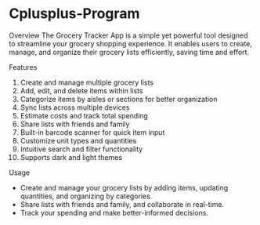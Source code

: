 # Cplusplus-Program

Overview
The Grocery Tracker App is a simple yet powerful tool designed to streamline your grocery shopping experience. It enables users to create, manage, and organize their grocery lists efficiently, saving time and effort.

Features
1) Create and manage multiple grocery lists
2) Add, edit, and delete items within lists
3) Categorize items by aisles or sections for better organization
4) Sync lists across multiple devices
5) Estimate costs and track total spending
6) Share lists with friends and family
7) Built-in barcode scanner for quick item input
8) Customize unit types and quantities
9) Intuitive search and filter functionality
10) Supports dark and light themes

Usage
- Create and manage your grocery lists by adding items, updating quantities, and organizing by categories.
- Share lists with friends and family, and collaborate in real-time.
- Track your spending and make better-informed decisions.
